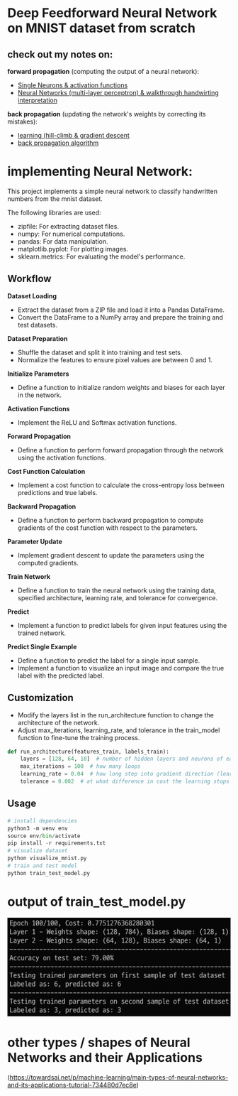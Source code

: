 # Deep Feedforward Neural Network on MNIST dataset from scratch

## check out my notes on:
**forward propagation** (computing the output of a neural network):
- [Single Neurons & activation functions](./notes/single-neuron.pdf)
- [Neural Networks (multi-layer perceptron) & walkthrough handwirting interpretation](./notes/neural-networks.pdf)

**back propagation** (updating the network's weights by correcting its mistakes):   
- [learning (hill-climb & gradient descent](./notes/learning-optimization.pdf)
- [back propagation algorithm](./notes/backpropagation.pf)

# implementing  Neural Network:
This project implements a simple neural network to classify handwritten numbers from the mnist dataset. 

The following libraries are used:
- zipfile: For extracting dataset files.
- numpy: For numerical computations.
- pandas: For data manipulation.
- matplotlib.pyplot: For plotting images.
- sklearn.metrics: For evaluating the model's performance.

## Workflow
**Dataset Loading**
- Extract the dataset from a ZIP file and load it into a Pandas DataFrame.
- Convert the DataFrame to a NumPy array and prepare the training and test datasets.

**Dataset Preparation**
- Shuffle the dataset and split it into training and test sets.
- Normalize the features to ensure pixel values are between 0 and 1.

**Initialize Parameters**
- Define a function to initialize random weights and biases for each layer in the network.

**Activation Functions**
- Implement the ReLU and Softmax activation functions.

**Forward Propagation**
- Define a function to perform forward propagation through the network using the activation functions.

**Cost Function Calculation**
- Implement a cost function to calculate the cross-entropy loss between predictions and true labels.

**Backward Propagation**
- Define a function to perform backward propagation to compute gradients of the cost function with respect to the parameters.

**Parameter Update**
- Implement gradient descent to update the parameters using the computed gradients.

**Train Network**
- Define a function to train the neural network using the training data, specified architecture, learning rate, and tolerance for convergence.

**Predict**
- Implement a function to predict labels for given input features using the trained network.

**Predict Single Example**
- Define a function to predict the label for a single input sample.
- Implement a function to visualize an input image and compare the true label with the predicted label.

## Customization
- Modify the layers list in the run_architecture function to change the architecture of the network.
- Adjust max_iterations, learning_rate, and tolerance in the train_model function to fine-tune the training process.
```python
def run_architecture(features_train, labels_train):
    layers = [128, 64, 10]  # number of hidden layers and neurons of each layer (input layer always 784 on output always 10)
    max_iterations = 100  # how many loops
    learning_rate = 0.04  # how long step into gradient direction (learning_rate -> dot-product with gradient)
    tolerance = 0.002  # at what difference in cost the learning stops
```

## Usage
```python
# install dependencies
python3 -m venv env
source env/bin/activate
pip install -r requirements.txt
# visualize dataset
python visualize_mnist.py
# train and test model
python train_test_model.py
```

# output of train_test_model.py
![output](./train_test_model_output.png)


# other types / shapes of Neural Networks and their Applications 
(https://towardsai.net/p/machine-learning/main-types-of-neural-networks-and-its-applications-tutorial-734480d7ec8e)
